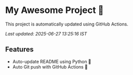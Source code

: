 # My Awesome Project 🚀

This project is automatically updated using GitHub Actions.

_Last updated: 2025-06-27 13:25:16 IST_

## Features
- Auto-update README using Python 🐍
- Auto Git push with GitHub Actions 🤖
